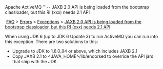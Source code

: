 Apache ActiveMQ ™ -- JAXB 2.0 API is being loaded from the bootstrap classloader, but this RI (xxx) needs 2.1 API 

 [FAQ](/FAQ/index.md) > [Errors](../../../FAQ/errors.md) > [Exceptions](../../../FAQ/Errors/exceptions.md) > [JAXB 2.0 API is being loaded from the bootstrap classloader, but this RI (xxx) needs 2.1 API](jaxb-20-api-is-being-loaded-from-the-bootstrap-classloader-but-this-ri-xxx-needs-21-Index/Site/NavigationIndex/Site/Navigation/Index/Site/Navigation/api.md)


When using JDK 6 (up to JDK 6 Update 3) to run ActiveMQ you can run into this exception. There are two solutions to this:

*   Upgrade to JDK to 1.6.0_04 or above, which includes JAXB 2.1
*   Copy JAXB 2.1 to <JAVA_HOME>/lib/endorsed to override the API jars that ship with the JDK

